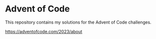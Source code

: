 # Advent of Code

This repository contains my solutions for the Advent of Code challenges.

<https://adventofcode.com/2023/about>
